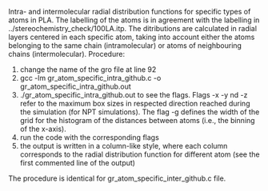 Intra- and intermolecular radial distribution functions for specific types of atoms in PLA. The labelling of the atoms is in agreement with the labelling in ../stereochemistry_check/100LA.itp. 
The ditributions are calculated in radial layers centered in each specific atom, taking into account either the atoms belonging to the same chain (intramolecular) or atoms of neighbouring chains (intermolecular).
Procedure:
1) change the name of the gro file at line 92
2) gcc -lm gr_atom_specific_intra_github.c -o gr_atom_specific_intra_github.out
3) ./gr_atom_specific_intra_github.out to see the flags. Flags -x -y nd -z refer to the maximum box sizes in respected direction reached during the simulation (for NPT simulations). The flag -g defines the width of the grid for the histogram of the distances between atoms (i.e., the binning of the x-axis).
4) run the code with the corresponding flags
5) the output is written in a column-like style, where each column corresponds to the radial distribution function for different atom (see the first commented line of the output)

The procedure is identical for gr_atom_specific_inter_github.c file.     
